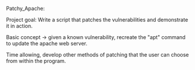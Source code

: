 Patchy_Apache:

Project goal: Write a script that patches the vulnerabilities and demonstrate it in action.

Basic concept -> given a known vulnerability, recreate the "apt" command to update the apache web server.

Time allowing, develop other methods of patching that the user can choose from within the program. 
